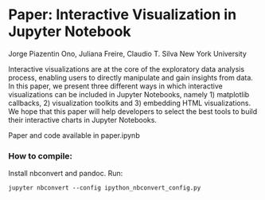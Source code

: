 # Paper: Interactive Visualization in Jupyter Notebook

Jorge Piazentin Ono, Juliana Freire, Claudio T. Silva
New York University

Interactive visualizations are at the core of the exploratory data analysis process, enabling users to directly manipulate and gain insights from data. In this paper, we present three different ways in which interactive visualizations can be included in Jupyter Notebooks, namely 1) matplotlib callbacks, 2) visualization toolkits and 3) embedding HTML visualizations. We hope that this paper will help developers to select the best tools to build their interactive charts in Jupyter Notebooks.

Paper and code available in paper.ipynb

### How to compile:
Install nbconvert and pandoc. Run:

```
jupyter nbconvert --config ipython_nbconvert_config.py
```
